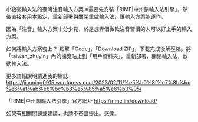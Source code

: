 小狼毫輸入法的臺灣注音輸入方案
※需要先安裝「RIME|中州韻輸入法引擎」，然後直接套用本設定，重新部署與關閉重啟輸入法，讓輸入方案能運作。

因為「注音」輸入方案十分少見，於是想弄個微軟注音習慣的人可以好上手的輸入方案。

如何將輸入方案套上？
點擊「Code」，「Download ZIP」，下載完成後解壓縮，將「taiwan_zhuyin」內的檔案貼上到「用戶資料夾」，重新部署，關閉輸入法，啟動輸入法。

更多詳細說明請進我的網誌
https://jianning0915.wordpress.com/2023/02/11/%e5%b0%8f%e7%8b%bc%e6%af%ab%e8%bc%b8%e5%85%a5%e6%b3%95/

「RIME|中州韻輸入法引擎」官方網址
https://rime.im/download/

如果有相關問題或建議，也請不吝嗇提出。感謝。
